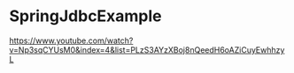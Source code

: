 # SpringJdbcExample

https://www.youtube.com/watch?v=Np3sqCYUsM0&index=4&list=PLzS3AYzXBoj8nQeedH6oAZiCuyEwhhzyL
